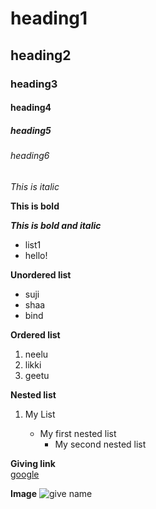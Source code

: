 # heading1
## heading2
### heading3
#### heading4
##### heading5
###### heading6

*This is italic*

**This is bold**

***This is bold and italic***

  - list1
  - hello!

**Unordered list**

- suji
- shaa
- bind

**Ordered list**

1. neelu
2. likki
3. geetu

**Nested list**
1. My List
 
   - My first nested list
     - My second nested list
     
**Giving link**     
[google](www.google.com) 

**Image**
![give name](https://i.pinimg.com/550x/a2/c7/0a/a2c70a3547446035296bebe20fb7c135.jpg)
   
     
